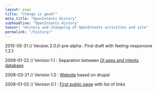 ```yaml
---
layout: page
title: "Change is good!"
meta_title: "OpenIntents History"
subheadline: "OpenIntents History"
teaser: "History and changelog of OpenIntents activities and site"
permalink: "/history/"
---
```

2015-05-31 // Version 2.0.0-pre-alpha
:    First draft with feeling-responsive 1.2.1

2009-01-22 // Version 1.1
:    Separation between [OI apps and intents database][3]

2008-03-21 // Version 1.0
:    [Website][2] based on drupal

2008-01-02 // Version 0.1
:    [First public page][1] with list of links

 [1]: https://web.archive.org/web/20080102131055/http://www.openintents.org/
 [2]: https://web.archive.org/web/20080524205101/http://www.openintents.org/en/
 [3]: https://web.archive.org/web/20090122224351/http://openintents.org/en